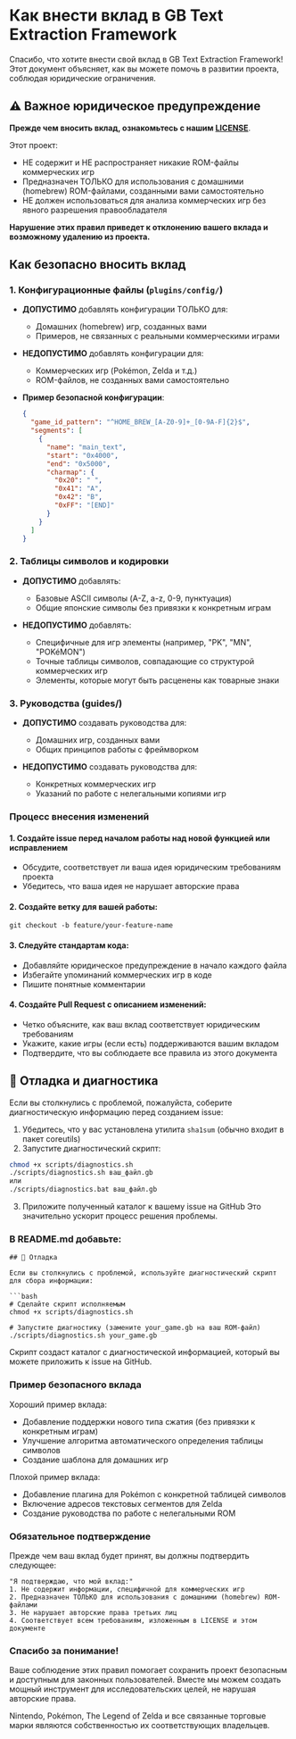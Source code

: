 # Как внести вклад в GB Text Extraction Framework

Спасибо, что хотите внести свой вклад в GB Text Extraction Framework! Этот документ объясняет, как вы можете помочь в развитии проекта, соблюдая юридические ограничения.

## ⚠️ Важное юридическое предупреждение

**Прежде чем вносить вклад, ознакомьтесь с нашим [LICENSE](../../LICENSE.md)**.

Этот проект:
- НЕ содержит и НЕ распространяет никакие ROM-файлы коммерческих игр
- Предназначен ТОЛЬКО для использования с домашними (homebrew) ROM-файлами, созданными вами самостоятельно
- НЕ должен использоваться для анализа коммерческих игр без явного разрешения правообладателя

**Нарушение этих правил приведет к отклонению вашего вклада и возможному удалению из проекта.**

## Как безопасно вносить вклад

### 1. Конфигурационные файлы (`plugins/config/`)

- **ДОПУСТИМО** добавлять конфигурации ТОЛЬКО для:
  - Домашних (homebrew) игр, созданных вами
  - Примеров, не связанных с реальными коммерческими играми
  
- **НЕДОПУСТИМО** добавлять конфигурации для:
  - Коммерческих игр (Pokémon, Zelda и т.д.)
  - ROM-файлов, не созданных вами самостоятельно
  
- **Пример безопасной конфигурации**:
  ```json
  {
    "game_id_pattern": "^HOME_BREW_[A-Z0-9]+_[0-9A-F]{2}$",
    "segments": [
      {
        "name": "main_text",
        "start": "0x4000",
        "end": "0x5000",
        "charmap": {
          "0x20": " ",
          "0x41": "A",
          "0x42": "B",
          "0xFF": "[END]"
        }
      }
    ]
  }
  ```
  
### 2. Таблицы символов и кодировки 

- **ДОПУСТИМО** добавлять: 
  - Базовые ASCII символы (A-Z, a-z, 0-9, пунктуация)
  - Общие японские символы без привязки к конкретным играм
         

- **НЕДОПУСТИМО** добавлять: 
  - Специфичные для игр элементы (например, "PK", "MN", "POKéMON")
  - Точные таблицы символов, совпадающие со структурой коммерческих игр
  - Элементы, которые могут быть расценены как товарные знаки
         
     

### 3. Руководства (guides/) 

- **ДОПУСТИМО** создавать руководства для: 
  - Домашних игр, созданных вами
  - Общих принципов работы с фреймворком
         

- **НЕДОПУСТИМО** создавать руководства для: 
  - Конкретных коммерческих игр
  - Указаний по работе с нелегальными копиями игр
         
     

### Процесс внесения изменений 

#### 1. Создайте issue перед началом работы над новой функцией или исправлением 
- Обсудите, соответствует ли ваша идея юридическим требованиям проекта
- Убедитесь, что ваша идея не нарушает авторские права

#### 2. Создайте ветку для вашей работы: 


`git checkout -b feature/your-feature-name`


#### 3. Следуйте стандартам кода: 
- Добавляйте юридическое предупреждение в начало каждого файла
- Избегайте упоминаний коммерческих игр в коде
- Пишите понятные комментарии
         

#### 4. Создайте Pull Request с описанием изменений: 
- Четко объясните, как ваш вклад соответствует юридическим требованиям
- Укажите, какие игры (если есть) поддерживаются вашим вкладом
- Подтвердите, что вы соблюдаете все правила из этого документа
         
    
## 🐞 Отладка и диагностика

Если вы столкнулись с проблемой, пожалуйста, соберите диагностическую информацию перед созданием issue:

1. Убедитесь, что у вас установлена утилита `sha1sum` (обычно входит в пакет coreutils)
2. Запустите диагностический скрипт:
```bash
chmod +x scripts/diagnostics.sh
./scripts/diagnostics.sh ваш_файл.gb
или
./scripts/diagnostics.bat ваш_файл.gb
```
3. Приложите полученный каталог к вашему issue на GitHub
Это значительно ускорит процесс решения проблемы. 

### В README.md добавьте:

```
## 🐞 Отладка

Если вы столкнулись с проблемой, используйте диагностический скрипт для сбора информации:

```bash
# Сделайте скрипт исполняемым
chmod +x scripts/diagnostics.sh

# Запустите диагностику (замените your_game.gb на ваш ROM-файл)
./scripts/diagnostics.sh your_game.gb
```
Скрипт создаст каталог с диагностической информацией, который вы можете приложить к issue на GitHub.


### Пример безопасного вклада 

Хороший пример вклада: 

- Добавление поддержки нового типа сжатия (без привязки к конкретным играм)
- Улучшение алгоритма автоматического определения таблицы символов
- Создание шаблона для домашних игр


Плохой пример вклада: 

- Добавление плагина для Pokémon с конкретной таблицей символов
- Включение адресов текстовых сегментов для Zelda
- Создание руководства по работе с нелегальными ROM


### Обязательное подтверждение 

Прежде чем ваш вклад будет принят, вы должны подтвердить следующее: 
 
    "Я подтверждаю, что мой вклад:"
    1. Не содержит информации, специфичной для коммерческих игр
    2. Предназначен ТОЛЬКО для использования с домашними (homebrew) ROM-файлами
    3. Не нарушает авторские права третьих лиц
    4. Соответствует всем требованиям, изложенным в LICENSE и этом документе

### Спасибо за понимание! 

Ваше соблюдение этих правил помогает сохранить проект безопасным и доступным для законных пользователей. Вместе мы можем создать мощный инструмент для исследовательских целей, не нарушая авторские права. 

Nintendo, Pokémon, The Legend of Zelda и все связанные торговые марки являются собственностью их соответствующих владельцев.